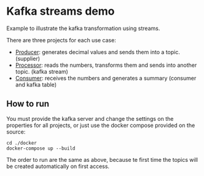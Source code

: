 # Kafka streams demo

Example to illustrate the kafka transformation using streams.

There are three projects for each use case:

- [Producer](producer): generates decimal values and sends them into a topic. (supplier)
- [Processor](processor): reads the numbers, transforms them and sends into another topic. (kafka stream)
- [Consumer](consumer): receives the numbers and generates a summary (consumer and kafka table) 

## How to run

You must provide the kafka server and change the settings on the properties for all projects, or just use the docker compose provided on the source:

    cd ./docker
    docker-compose up --build

The order to run are the same as above, because te first time the topics will be created automatically on first access.

